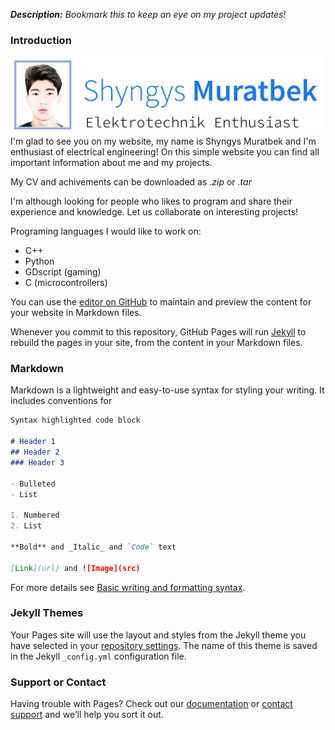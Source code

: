 _**Description:**   Bookmark this to keep an eye on my project updates!_

### Introduction
![Image](my_pic.png)
I'm glad to see you on my website, my name is Shyngys Muratbek and I'm enthusiast of electrical engineering!
On this simple website you can find all important information about me and my projects.

My CV and achivements can be downloaded as _.zip_ or _.tar_

I'm although looking for people who likes to program and share their experience and knowledge.
Let us collaborate on interesting projects!

Programing languages I would like to work on:
- C++
- Python
- GDscript (gaming)
- C (microcontrollers)

You can use the [editor on GitHub](https://github.com/ShyngysM/shyngysm.github.io/edit/main/index.md) to maintain and preview the content for your website in Markdown files.

Whenever you commit to this repository, GitHub Pages will run [Jekyll](https://jekyllrb.com/) to rebuild the pages in your site, from the content in your Markdown files.

### Markdown

Markdown is a lightweight and easy-to-use syntax for styling your writing. It includes conventions for

```markdown
Syntax highlighted code block

# Header 1
## Header 2
### Header 3

- Bulleted
- List

1. Numbered
2. List

**Bold** and _Italic_ and `Code` text

[Link](url) and ![Image](src)
```

For more details see [Basic writing and formatting syntax](https://docs.github.com/en/github/writing-on-github/getting-started-with-writing-and-formatting-on-github/basic-writing-and-formatting-syntax).

### Jekyll Themes

Your Pages site will use the layout and styles from the Jekyll theme you have selected in your [repository settings](https://github.com/ShyngysM/shyngysm.github.io/settings/pages). The name of this theme is saved in the Jekyll `_config.yml` configuration file.

### Support or Contact

Having trouble with Pages? Check out our [documentation](https://docs.github.com/categories/github-pages-basics/) or [contact support](https://support.github.com/contact) and we’ll help you sort it out.
